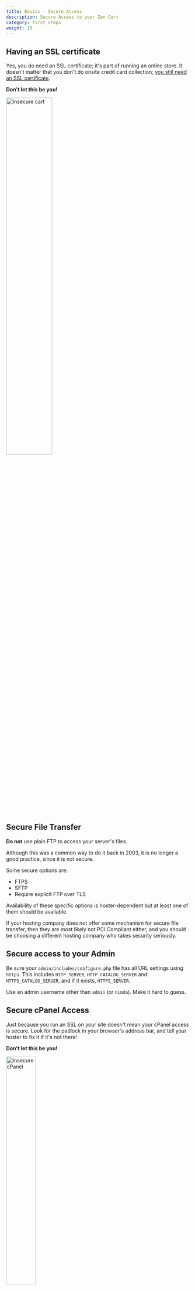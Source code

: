 ```yaml
---
title: Basics - Secure Access 
description: Secure Access to your Zen Cart 
category: first_steps
weight: 10
---
```


## Having an SSL certificate 

Yes, you do need an SSL certificate; it's part of running an online store. It doesn't matter that you don't do onsite credit card collection; [you still need an SSL certificate](/user/first_steps/yes_you_need_ssl/).

**Don't let this be you!**

<img src="/images/insecure_cart.png" alt="Insecure cart" width="50%" />

## Secure File Transfer 

**Do not** use plain FTP to access your server's files.  

Although this was a common way to do it back in 2003, it is no longer a good practice, since it is not secure. 

Some secure options are:

- FTPS
- SFTP
- Require explicit FTP over TLS

Availability of these specific options is hoster-dependent but at least one
of them should be available. 

If your hosting company does not offer some mechanism for secure file transfer, then they are most likely not PCI Compliant either, and you should be choosing a different hosting company who takes security seriously.

## Secure access to your Admin

Be sure your `admin/includes/configure.php` file has all URL settings using `https`.  This includes `HTTP_SERVER`, `HTTP_CATALOG_SERVER` and `HTTPS_CATALOG_SERVER`, and if it exists, `HTTPS_SERVER`. 

Use an admin username other than `admin` (or `nimda`).  Make it hard to guess.

## Secure cPanel Access 

Just because you run an SSL on your site doesn't mean your cPanel access is secure.  Look for the padlock in your browser's address bar, and tell your hoster to fix it if it's not there! 

**Don't let this be you!**

<img src="/images/cpanel_insecure.png" alt="Insecure cPanel" width="40%" />

